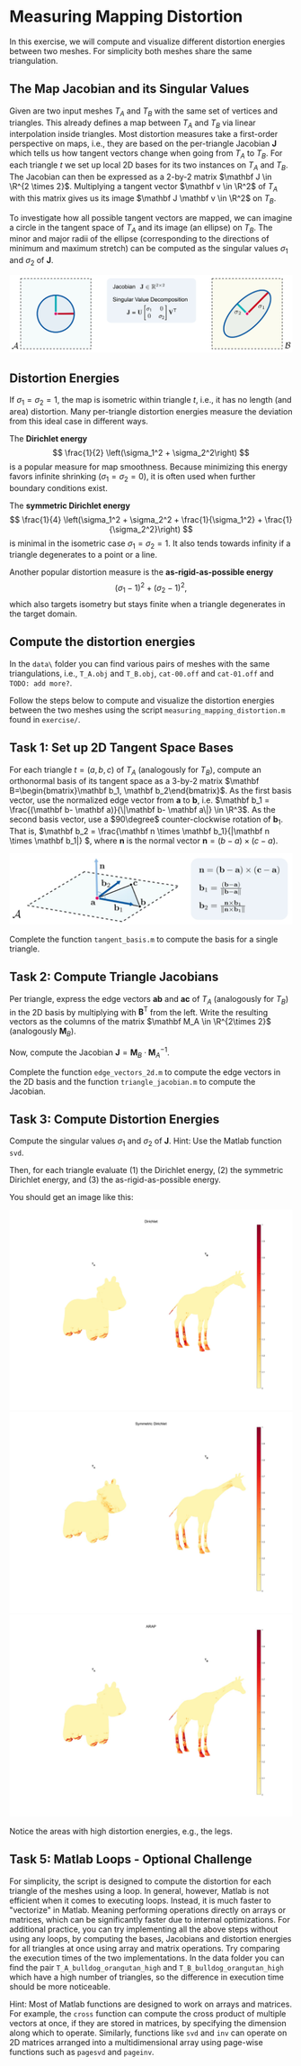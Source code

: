 # Measuring Mapping Distortion

In this exercise, we will compute and visualize different distortion energies between two meshes.
For simplicity both meshes share the same triangulation.

## The Map Jacobian and its Singular Values

Given are two input meshes $T_A$ and $T_B$ with the same set of vertices and triangles.
This already defines a map between $T_A$ and $T_B$ via linear interpolation inside triangles.
Most distortion measures take a first-order perspective on maps, i.e., they are based on the per-triangle Jacobian $\mathbf J$ which tells us how tangent vectors change when going from $T_A$ to $T_B$.
For each triangle $t$ we set up local 2D bases for its two instances on $T_A$ and $T_B$.
The Jacobian can then be expressed as a 2-by-2 matrix $\mathbf J \in \R^{2 \times 2}$.
Multiplying a tangent vector $\mathbf v \in \R^2$ of $T_A$ with this matrix gives us its image $\mathbf J \mathbf v \in \R^2$ on $T_B$.

To investigate how all possible tangent vectors are mapped, we can imagine a circle in the tangent space of $T_A$ and its image (an ellipse) on $T_B$.
The minor and major radii of the ellipse (corresponding to the directions of minimum and maximum stretch) can be computed as the singular values $\sigma_1$ and $\sigma_2$ of $\mathbf J$.

<img src="assets/Map_Jacobian.jpg">

## Distortion Energies

If $\sigma_1 = \sigma_2 = 1$, the map is isometric within triangle $t$, i.e., it has no length (and area) distortion.
Many per-triangle distortion energies measure the deviation from this ideal case in different ways.

The **Dirichlet energy**
$$
\frac{1}{2} \left(\sigma_1^2 + \sigma_2^2\right)
$$
is a popular measure for map smoothness. Because minimizing this energy favors infinite shrinking ($\sigma_1=\sigma_2=0$), it is often used when further boundary conditions exist.

The **symmetric Dirichlet energy**
$$
\frac{1}{4} \left(\sigma_1^2 + \sigma_2^2 + \frac{1}{\sigma_1^2} + \frac{1}{\sigma_2^2}\right)
$$
is minimal in the isometric case $\sigma_1=\sigma_2=1$. It also tends towards infinity if a triangle degenerates to a point or a line.

Another popular distortion measure is the **as-rigid-as-possible energy**
$$
\left(\sigma_1-1\right)^2 + \left(\sigma_2-1\right)^2,
$$
which also targets isometry but stays finite when a triangle degenerates in the target domain.


## Compute the distortion energies
In the `data\` folder you can find various pairs of meshes with the same triangulations, i.e., `T_A.obj` and `T_B.obj`, `cat-00.off` and `cat-01.off` and `TODO: add more?`. 

Follow the steps below to compute and visualize the distortion energies between the two meshes using the script `measuring_mapping_distortion.m` found in `exercise/`.

## Task 1: Set up 2D Tangent Space Bases

For each triangle $t=(a,b,c)$ of $T_A$ (analogously for $T_B$), compute an orthonormal basis of its tangent space as a 3-by-2 matrix $\mathbf B=\begin{bmatrix}\mathbf b_1, \mathbf b_2\end{bmatrix}$.
As the first basis vector, use the normalized edge vector from $\mathbf a$ to $\mathbf b$, i.e. $\mathbf b_1 = \frac{(\mathbf b- \mathbf a)}{\|\mathbf b- \mathbf a\|} \in \R^3$.
As the second basis vector, use a $90\degree$ counter-clockwise rotation of $\mathbf b_1$.
That is, $\mathbf b_2 = \frac{\mathbf n \times \mathbf b_1}{\|\mathbf n \times \mathbf b_1\|} $, where $\mathbf n$ is the normal vector $\mathbf n = (b-a) \times (c-a)$. 

<img src="assets/tangent_bases.jpg">

Complete the function `tangent_basis.m` to compute the basis for a single triangle.

## Task 2: Compute Triangle Jacobians

Per triangle, express the edge vectors $\mathbf{ab}$ and $\mathbf{ac}$ of $T_A$ (analogously for $T_B$) in the 2D basis by multiplying with $\mathbf B^{\mathsf T}$ from the left.
Write the resulting vectors as the columns of the matrix $\mathbf M_A \in \R^{2\times 2}$ (analogously $\mathbf M_B$).

Now, compute the Jacobian $\mathbf J = \mathbf M_B \cdot \mathbf M_A^{-1}$.

Complete the function `edge_vectors_2d.m` to compute the edge vectors in the 2D basis and the function `triangle_jacobian.m` to compute the Jacobian.

## Task 3: Compute Distortion Energies

Compute the singular values $\sigma_1$ and $\sigma_2$ of $\mathbf J$. Hint: Use the Matlab function `svd`.

Then, for each triangle evaluate (1) the Dirichlet energy, (2) the symmetric Dirichlet energy, and (3) the as-rigid-as-possible energy.

You should get an image like this:

![](assets/Dirichlet.jpg)
![](assets/Symmetric_Dirichlet.jpg)
![](assets/ARAP.jpg)

Notice the areas with high distortion energies, e.g., the legs.

 
## Task 5: Matlab Loops - Optional Challenge
For simplicity, the script is designed to compute the distortion for each triangle of the meshes using a loop. In general, however, Matlab is not efficient when it comes to executing loops. Instead, it is much faster to "vectorize" in Matlab. Meaning performing operations directly on arrays or matrices, which can be significantly faster due to internal optimizations. For additional practice, you can try implementing all the above steps without using any loops, by computing the bases, Jacobians and distortion energies for all triangles at once using array and matrix operations. Try comparing the execution times of the two implementations. In the data folder you can find the pair `T_A_bulldog_orangutan_high` and `T_B_bulldog_orangutan_high` which have a high number of triangles, so the difference in execution time should be more noticeable.

Hint: Most of Matlab functions are designed to work on arrays and matrices. For example, the `cross` function can compute the cross product of multiple vectors at once, if they are stored in matrices, by specifying the dimension along which to operate. Similarly, functions like `svd` and `inv` can operate on 2D matrices arranged into a multidimensional array using page-wise functions such as `pagesvd` and `pageinv`.